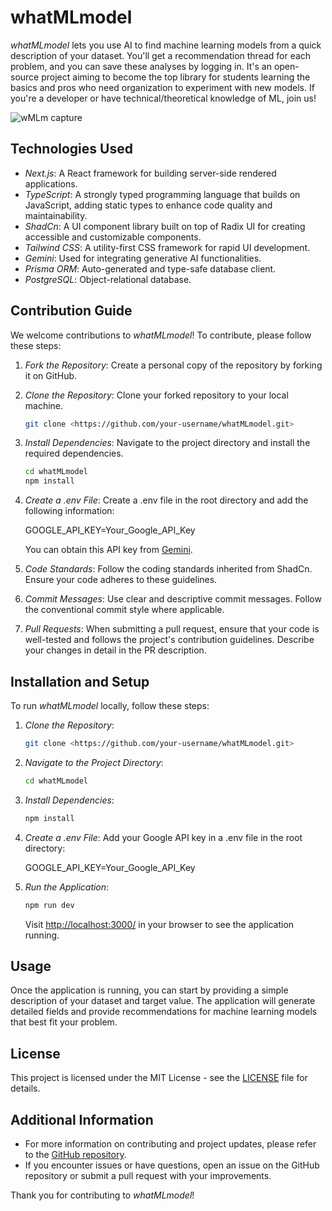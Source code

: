 # whatMLmodel

*whatMLmodel* lets you use AI to find machine learning models from a quick description of your dataset. You'll get a recommendation thread for each problem, and you can save these analyses by logging in. It's an open-source project aiming to become the top library for students learning the basics and pros who need organization to experiment with new models. If you're a developer or have technical/theoretical knowledge of ML, join us!

![wMLm capture](https://github.com/user-attachments/assets/95484d21-3e30-47a2-b7f5-9f8938feb26d)

## Technologies Used

- *Next.js*: A React framework for building server-side rendered applications.
- *TypeScript*: A strongly typed programming language that builds on JavaScript, adding static types to enhance code quality and maintainability.
- *ShadCn*: A UI component library built on top of Radix UI for creating accessible and customizable components.
- *Tailwind CSS*: A utility-first CSS framework for rapid UI development.
- *Gemini*: Used for integrating generative AI functionalities.
- *Prisma ORM*: Auto-generated and type-safe database client.
- *PostgreSQL*: Object-relational database.

## Contribution Guide

We welcome contributions to *whatMLmodel*! To contribute, please follow these steps:

1. *Fork the Repository*: Create a personal copy of the repository by forking it on GitHub.
2. *Clone the Repository*: Clone your forked repository to your local machine.

    ```bash
    git clone <https://github.com/your-username/whatMLmodel.git>
    ```

3. *Install Dependencies*: Navigate to the project directory and install the required dependencies.

    ```bash
    cd whatMLmodel
    npm install
    ```

4. *Create a .env File*: Create a .env file in the root directory and add the following information:

    GOOGLE_API_KEY=Your_Google_API_Key

    You can obtain this API key from [Gemini](https://aistudio.google.com).
5. *Code Standards*: Follow the coding standards inherited from ShadCn. Ensure your code adheres to these guidelines.
6. *Commit Messages*: Use clear and descriptive commit messages. Follow the conventional commit style where applicable.
7. *Pull Requests*: When submitting a pull request, ensure that your code is well-tested and follows the project's contribution guidelines. Describe your changes in detail in the PR description.

## Installation and Setup

To run *whatMLmodel* locally, follow these steps:

1. *Clone the Repository*:

    ```bash
    git clone <https://github.com/your-username/whatMLmodel.git>
    ```

2. *Navigate to the Project Directory*:

    ```bash
    cd whatMLmodel
    ```

3. *Install Dependencies*:

    ```bash
    npm install
    ```

4. *Create a .env File*: Add your Google API key in a .env file in the root directory:

    GOOGLE_API_KEY=Your_Google_API_Key

5. *Run the Application*:

    ```bash
    npm run dev
    ```

    Visit <http://localhost:3000/> in your browser to see the application running.

## Usage

Once the application is running, you can start by providing a simple description of your dataset and target value. The application will generate detailed fields and provide recommendations for machine learning models that best fit your problem.

## License

This project is licensed under the MIT License - see the [LICENSE](LICENSE) file for details.

## Additional Information

- For more information on contributing and project updates, please refer to the [GitHub repository](https://github.com/your-username/whatMLmodel).
- If you encounter issues or have questions, open an issue on the GitHub repository or submit a pull request with your improvements.

Thank you for contributing to *whatMLmodel*!
